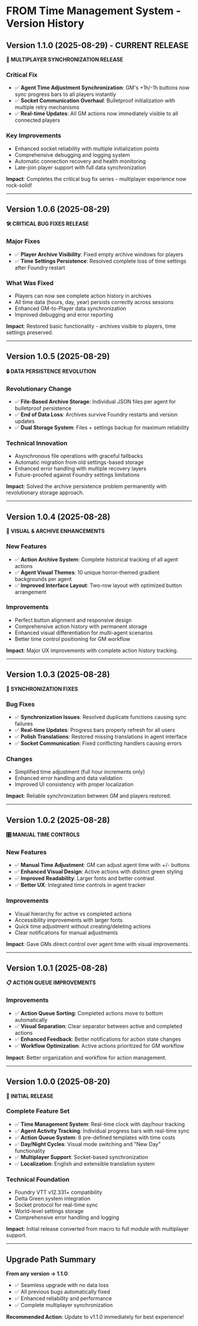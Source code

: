 # FROM Time Management System - Version History

## Version 1.1.0 (2025-08-29) - CURRENT RELEASE
**🎯 MULTIPLAYER SYNCHRONIZATION RELEASE**

### Critical Fix
- ✅ **Agent Time Adjustment Synchronization**: GM's +1h/-1h buttons now sync progress bars to all players instantly
- ✅ **Socket Communication Overhaul**: Bulletproof initialization with multiple retry mechanisms
- ✅ **Real-time Updates**: All GM actions now immediately visible to all connected players

### Key Improvements
- Enhanced socket reliability with multiple initialization points
- Comprehensive debugging and logging system
- Automatic connection recovery and health monitoring
- Late-join player support with full data synchronization

**Impact**: Completes the critical bug fix series - multiplayer experience now rock-solid!

---

## Version 1.0.6 (2025-08-29)
**🛠️ CRITICAL BUG FIXES RELEASE**

### Major Fixes
- ✅ **Player Archive Visibility**: Fixed empty archive windows for players
- ✅ **Time Settings Persistence**: Resolved complete loss of time settings after Foundry restart

### What Was Fixed
- Players can now see complete action history in archives
- All time data (hours, day, year) persists correctly across sessions
- Enhanced GM-to-Player data synchronization
- Improved debugging and error reporting

**Impact**: Restored basic functionality - archives visible to players, time settings preserved.

---

## Version 1.0.5 (2025-08-29)
**🔒 DATA PERSISTENCE REVOLUTION**

### Revolutionary Change
- ✅ **File-Based Archive Storage**: Individual JSON files per agent for bulletproof persistence
- ✅ **End of Data Loss**: Archives survive Foundry restarts and version updates
- ✅ **Dual Storage System**: Files + settings backup for maximum reliability

### Technical Innovation
- Asynchronous file operations with graceful fallbacks
- Automatic migration from old settings-based storage
- Enhanced error handling with multiple recovery layers
- Future-proofed against Foundry settings limitations

**Impact**: Solved the archive persistence problem permanently with revolutionary storage approach.

---

## Version 1.0.4 (2025-08-28)
**🎨 VISUAL & ARCHIVE ENHANCEMENTS**

### New Features
- ✅ **Action Archive System**: Complete historical tracking of all agent actions
- ✅ **Agent Visual Themes**: 10 unique horror-themed gradient backgrounds per agent
- ✅ **Improved Interface Layout**: Two-row layout with optimized button arrangement

### Improvements
- Perfect button alignment and responsive design
- Comprehensive action history with permanent storage
- Enhanced visual differentiation for multi-agent scenarios
- Better time control positioning for GM workflow

**Impact**: Major UX improvements with complete action history tracking.

---

## Version 1.0.3 (2025-08-28) 
**🔄 SYNCHRONIZATION FIXES**

### Bug Fixes
- ✅ **Synchronization Issues**: Resolved duplicate functions causing sync failures
- ✅ **Real-time Updates**: Progress bars properly refresh for all users
- ✅ **Polish Translations**: Restored missing translations in agent interface
- ✅ **Socket Communication**: Fixed conflicting handlers causing errors

### Changes
- Simplified time adjustment (full hour increments only)
- Enhanced error handling and data validation
- Improved UI consistency with proper localization

**Impact**: Reliable synchronization between GM and players restored.

---

## Version 1.0.2 (2025-08-28)
**🎛️ MANUAL TIME CONTROLS**

### New Features  
- ✅ **Manual Time Adjustment**: GM can adjust agent time with +/- buttons
- ✅ **Enhanced Visual Design**: Active actions with distinct green styling
- ✅ **Improved Readability**: Larger fonts and better contrast
- ✅ **Better UX**: Integrated time controls in agent tracker

### Improvements
- Visual hierarchy for active vs completed actions
- Accessibility improvements with larger fonts
- Quick time adjustment without creating/deleting actions
- Clear notifications for manual adjustments

**Impact**: Gave GMs direct control over agent time with visual improvements.

---

## Version 1.0.1 (2025-08-28)
**📋 ACTION QUEUE IMPROVEMENTS**

### Improvements
- ✅ **Action Queue Sorting**: Completed actions move to bottom automatically
- ✅ **Visual Separation**: Clear separator between active and completed actions
- ✅ **Enhanced Feedback**: Better notifications for action state changes
- ✅ **Workflow Optimization**: Active actions prioritized for GM workflow

**Impact**: Better organization and workflow for action management.

---

## Version 1.0.0 (2025-08-20)
**🎉 INITIAL RELEASE**

### Complete Feature Set
- ✅ **Time Management System**: Real-time clock with day/hour tracking
- ✅ **Agent Activity Tracking**: Individual progress bars with real-time sync
- ✅ **Action Queue System**: 8 pre-defined templates with time costs
- ✅ **Day/Night Cycles**: Visual mode switching and "New Day" functionality
- ✅ **Multiplayer Support**: Socket-based synchronization
- ✅ **Localization**: English and extensible translation system

### Technical Foundation
- Foundry VTT v12.331+ compatibility
- Delta Green system integration
- Socket protocol for real-time sync
- World-level settings storage
- Comprehensive error handling and logging

**Impact**: Initial release converted from macro to full module with multiplayer support.

---

## Upgrade Path Summary

**From any version → 1.1.0**: 
- ✅ Seamless upgrade with no data loss
- ✅ All previous bugs automatically fixed
- ✅ Enhanced reliability and performance
- ✅ Complete multiplayer synchronization

**Recommended Action**: Update to v1.1.0 immediately for best experience!
